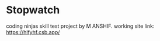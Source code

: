 # Stopwatch
coding ninjas skill test project by M ANSHIF.
working site link: https://hlfyhf.csb.app/
